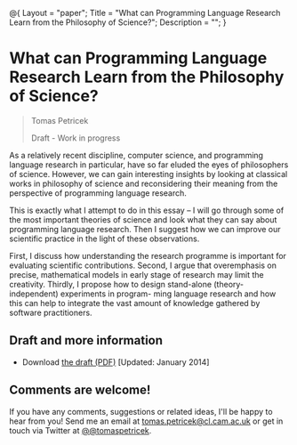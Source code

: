 ﻿@{ 
  Layout = "paper";
  Title = "What can Programming Language Research Learn from the Philosophy of Science?";
  Description = "";
}

# What can Programming Language Research Learn from the Philosophy of Science? 

> Tomas Petricek
>
> Draft - Work in progress
  
As a relatively recent discipline, computer science, and programming language research 
in particular, have so far eluded the eyes of philosophers of science. However, we can 
gain interesting insights by looking at classical works in philosophy of science and 
reconsidering their meaning from the perspective of programming language research.  

This is exactly what I attempt to do in this essay – I will go through some of the most 
important theories of science and look what they can say about programming language 
research. Then I suggest how we can improve our scientific practice in the light of 
these observations. 

First, I discuss how understanding the research programme is important for evaluating 
scientific contributions. Second, I argue that overemphasis on precise, mathematical 
models in early stage of research may limit the creativity. Thirdly, I propose how 
to design stand-alone (theory-independent) experiments in program- ming language research 
and how this can help to integrate the vast amount of knowledge gathered by 
software practitioners. 

## Draft and more information

 - Download [the draft (PDF)](philosophy-pl.pdf) [Updated: January 2014]
   
## Comments are welcome!

If you have any comments, suggestions or related ideas, I'll be happy to 
hear from you! Send me an email at [tomas.petricek@cl.cam.ac.uk](mailto:tomas.petricek@cl.cam.ac.uk)
or get in touch via Twitter at [@@tomaspetricek](http://twitter.com/tomaspetricek).